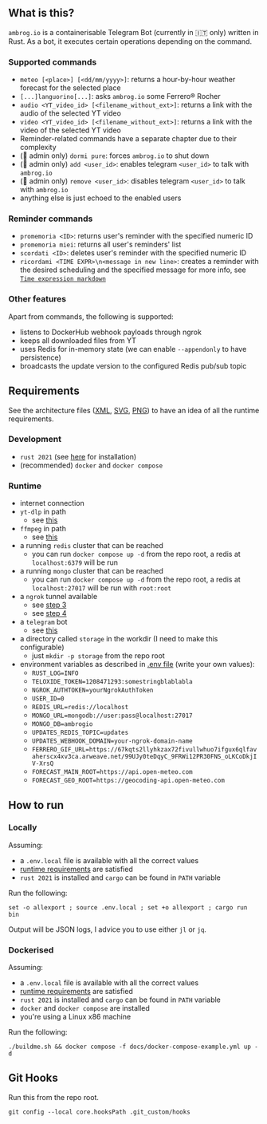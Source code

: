## What is this?
`ambrog.io` is a containerisable Telegram Bot (currently in 🇮🇹 only) written in Rust.
As a bot, it executes certain operations depending on the command.

### Supported commands
- `meteo [<place>] [<dd/mm/yyyy>]`: returns a hour-by-hour weather forecast for the selected place
- `[...]languorino[...]`: asks `ambrog.io` some Ferrero® Rocher
- `audio <YT_video_id> [<filename_without_ext>]`: returns a link with the audio of the selected YT video
- `video <YT_video_id> [<filename_without_ext>]`: returns a link with the video of the selected YT video
- Reminder-related commands have a separate chapter due to their complexity
- (🔐 admin only) `dormi pure`: forces `ambrog.io` to shut down
- (🔐 admin only) `add <user_id>`: enables telegram `<user_id>` to talk with `ambrog.io`
- (🔐 admin only) `remove <user_id>`: disables telegram `<user_id>` to talk with `ambrog.io`
- anything else is just echoed to the enabled users

### Reminder commands
- `promemoria <ID>`: returns user's reminder with the specified numeric ID
- `promemoria miei`: returns all user's reminders' list
- `scordati <ID>`: deletes user's reminder with the specified numeric ID
- `ricordami <TIME EXPR>\n<message in new line>`: creates a reminder with the desired scheduling and the specified message
  for more info, see [`Time expression markdown`](./reminders/src/text/readme.md)

### Other features
Apart from commands, the following is supported:
- listens to DockerHub webhook payloads through ngrok
- keeps all downloaded files from YT
- uses Redis for in-memory state (we can enable `--appendonly` to have persistence)
- broadcasts the update version to the configured Redis pub/sub topic

## Requirements
See the architecture files ([XML](docs/arch.xml), [SVG](docs/arch.svg), [PNG](docs/arch.png)) to have an idea of all the runtime requirements.

### Development
- `rust 2021` (see [here](https://doc.rust-lang.org/cargo/getting-started/installation.html) for installation)
- (recommended) `docker` and `docker compose`

### Runtime
- internet connection
- `yt-dlp` in path
    - see [this](https://github.com/yt-dlp/yt-dlp#installation)
- `ffmpeg` in path 
    - see [this](https://ffmpeg.org/download.html)
- a running `redis` cluster that can be reached
    - you can run `docker compose up -d` from the repo root, a redis at `localhost:6379` will be run
- a running `mongo` cluster that can be reached
    - you can run `docker compose up -d` from the repo root, a redis at `localhost:27017` will be run with `root:root`
- a `ngrok` tunnel available
    - see [step 3](https://ngrok.com/docs/getting-started/rust/#step-3-run-it)
    - see [step 4](https://ngrok.com/docs/getting-started/rust/#step-4-always-use-the-same-domain)
- a `telegram` bot
    - see [this](https://core.telegram.org/bots/tutorial)
- a directory called `storage` in the workdir (I need to make this configurable)
    - just `mkdir -p storage` from the repo root
- environment variables as described in [.env file](./.env) (write your own values):
    - `RUST_LOG=INFO`
    - `TELOXIDE_TOKEN=1208471293:somestringblablabla`
    - `NGROK_AUTHTOKEN=yourNgrokAuthToken`
    - `USER_ID=0`
    - `REDIS_URL=redis://localhost`
    - `MONGO_URL=mongodb://user:pass@localhost:27017`
    - `MONGO_DB=ambrogio`
    - `UPDATES_REDIS_TOPIC=updates`
    - `UPDATES_WEBHOOK_DOMAIN=your-ngrok-domain-name`
    - `FERRERO_GIF_URL=https://67kqts2llyhkzax72fivullwhuo7ifgux6qlfavaherscx4xv3ca.arweave.net/99UJy0teDqyC_9FRWi12PR30FNS_oLKCoDkjIV-XrsQ`
    - `FORECAST_MAIN_ROOT=https://api.open-meteo.com`
    - `FORECAST_GEO_ROOT=https://geocoding-api.open-meteo.com`

## How to run

### Locally
Assuming:
- a `.env.local` file is available with all the correct values
- [runtime requirements](#runtime) are satisfied
- `rust 2021` is installed and `cargo` can be found in `PATH` variable

Run the following:
```shell
set -o allexport ; source .env.local ; set +o allexport ; cargo run bin
```

Output will be JSON logs, I advice you to use either `jl` or `jq`.

### Dockerised
Assuming:
- a `.env.local` file is available with all the correct values
- [runtime requirements](#runtime) are satisfied
- `rust 2021` is installed and `cargo` can be found in `PATH` variable
- `docker` and `docker compose` are installed
- you're using a Linux x86 machine

Run the following:
```shell
./buildme.sh && docker compose -f docs/docker-compose-example.yml up -d
```

## Git Hooks

Run this from the repo root.

`git config --local core.hooksPath .git_custom/hooks`
